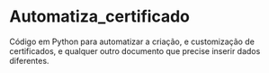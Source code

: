 # Automatiza_certificado

Código em Python para automatizar a criação, e customização de certificados, e qualquer outro documento que precise inserir dados diferentes.
